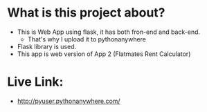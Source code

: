 # What is this project about?

- This is Web App using flask, it has both fron-end and back-end.
  - That's why I upload it to pythonanywhere
- Flask library is used.
- This app is web version of App 2 (Flatmates Rent Calculator)

# Live Link:

- http://pyuser.pythonanywhere.com/
